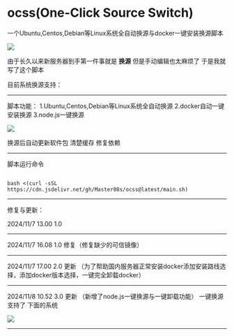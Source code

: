 # ocss(One-Click Source Switch)
一个Ubuntu,Centos,Debian等Linux系统全自动换源与docker一键安装换源脚本


![](https://cdn.jsdelivr.net/gh/Master08s/img@main/img/202411082114220.png)

由于长久以来新服务器到手第一件事就是 **换源**
但是手动编辑也太麻烦了 于是我就写了这个脚本


目前系统换源支持：


---

脚本功能：
1.Ubuntu,Centos,Debian等Linux系统全自动换源
2.docker自动一键安装换源
3.node.js一键换源

![](https://cdn.jsdelivr.net/gh/Master08s/img@main/img/202411081114977.png)

换源后自动更新软件包 清楚缓存 修复依赖

-----
脚本运行命令

```

bash <(curl -sSL https://cdn.jsdelivr.net/gh/Master08s/ocss@latest/main.sh)
```
-----
修复与更新：

2024/11/7 13.00 1.0

----

2024/11/7 16.08 1.0 修复（修复缺少的可信镜像）

----

2024/11/7 17.00 2.0 更新  （为了帮助国内服务器正常安装docker添加安装路线选择，添加docker版本选择，一键完全卸载docker）

----

2024/11/8 10.52 3.0 更新 （新增了node.js一键换源与一键卸载功能）
一键换源支持了 下面的系统

![](https://cdn.jsdelivr.net/gh/Master08s/img@main/img/202411081111316.png)

---
